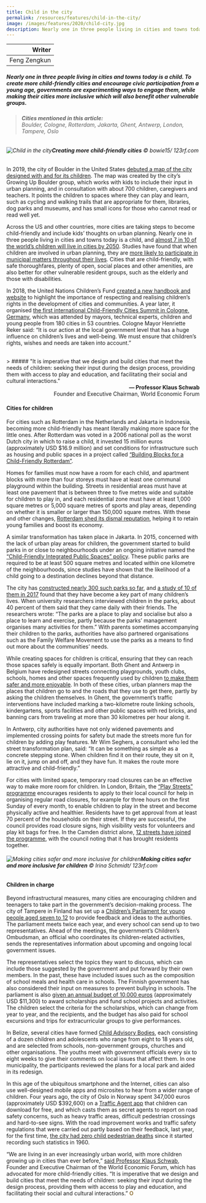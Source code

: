 ```yaml
---
title: Child in the city
permalink: /resources/features/child-in-the-city/
image: /images/features/2020/child-city.jpg
description: Nearly one in three people living in cities and towns today is a child. To create more child-friendly cities and encourage civic participation from a young age, governments are experimenting ways to engage them, while making their cities more inclusive which will also benefit other vulnerable groups.
---
```


| Writer |
|---:|
| Feng Zengkun |

##### Nearly one in three people living in cities and towns today is a child. To create more child-friendly cities and encourage civic participation from a young age, governments are experimenting ways to engage them, while making their cities more inclusive which will also benefit other vulnerable groups.

> ###### **Cities mentioned in this article:** <br> Boulder, Cologne, Rotterdam, Jakarta, Ghent, Antwerp, London, Tampere, Oslo

###### ![Child in the city](/images/features/2020/child-city.jpg/)**Creating more child-friendly cities** ©  bowie15/ 123rf.com

In 2019, the city of Boulder in the United States [debuted a map of the city designed with and for its children](https://www.citylab.com/solutions/2019/12/kid-friendly-cities-map-growing-up-boulder-families-parents/603733/). The map was created by the city’s Growing Up Boulder group, which works with kids to include their input in urban planning, and in consultation with about 700 children, caregivers and teachers. It points the children to spaces where they can play and learn, such as cycling and walking trails that are appropriate for them, libraries, dog parks and museums, and has small icons for those who cannot read or read well yet. 

Across the US and other countries, more cities are taking steps to become child-friendly and include kids’ thoughts on urban planning. Nearly one in three people living in cities and towns today is a child, and [almost 7 in 10 of the world’s children will live in cities by 2050](https://www.uclg.org/en/media/events/child-friendly-cities-summit). Studies have found that when children are involved in urban planning, they are [more likely to participate in municipal matters throughout their lives](https://www.childinthecity.org/2020/01/09/what-happens-when-kids-help-design-our-cities-2/). Cities that are child-friendly, with safe thoroughfares, plenty of open, social places and other amenities, are also better for other vulnerable resident groups, such as the elderly and those with disabilities. 

In 2018, the United Nations Children’s Fund [created a new handbook and website](https://www.unicef.org/publications/index_103349.html) to highlight the importance of respecting and realising children’s rights in the development of cities and communities. A year later, it organised [the first international Child-Friendly Cities Summit in Cologne, Germany](https://childfriendlycities.org/mayors-commit-to-action-for-children-at-the-child-friendly-cities-summit/), which was attended by mayors, technical experts, children and young people from 180 cities in 53 countries. Cologne Mayor Henriette Reker said: “It is our action at the local government level that has a huge influence on children’s lives and well-being. We must ensure that children’s rights, wishes and needs are taken into account.” 

<br>
> ##### "It is imperative that we design and build cities that meet the needs of children: seeking their input during the design process, providing them with access to play and education, and facilitating their social and cultural interactions."

<div align="right"><b>— Professor Klaus Schwab</b> <br> Founder and Executive Chairman, World Economic Forum</div>

#### **Cities for children**

For cities such as Rotterdam in the Netherlands and Jakarta in Indonesia, becoming more child-friendly has meant literally making more space for the little ones. After Rotterdam was voted in a 2006 national poll as the worst Dutch city in which to raise a child, it invested 15 million euros (approximately USD $16.9 million) and set conditions for infrastructure such as housing and public spaces in a project called [“Building Blocks for a Child-Friendly Rotterdam”](https://docplayer.net/34800827-Rotterdam-city-with-a-future-how-to-build-a-child-friendly-city.html). 

Homes for families must now have a room for each child, and apartment blocks with more than four storeys must have at least one communal playground within the building. Streets in residential areas must have at least one pavement that is between three to five metres wide and suitable for children to play in, and each residential zone must have at least 1,000 square metres or 5,000 square metres of sports and play areas, depending on whether it is smaller or larger than 150,000 square metres. With these and other changes, [Rotterdam shed its dismal reputation](https://www.theguardian.com/cities/2018/feb/28/child-friendly-city-indoors-playing-healthy-sociable-outdoors), helping it to retain young families and boost its economy. 

A similar transformation has taken place in Jakarta. In 2015, concerned with the lack of urban play areas for children, the government started to build parks in or close to neighbourhoods under an ongoing initiative named the [“Child-Friendly Integrated Public Spaces” policy](https://www.thejakartapost.com/news/2015/09/30/ahok-says-jakarta-not-child-friendly.html). These public parks are required to be at least 500 square metres and located within one kilometre of the neighbourhoods, since studies have shown that the likelihood of a child going to a destination declines beyond that distance.

The city has [constructed nearly 300 such parks so far](https://www.thejakartapost.com/news/2019/01/28/jakarta-to-revive-rptras.html), and [a study of 10 of them in 2017](https://iopscience.iop.org/article/10.1088/1755-1315/126/1/012199/pdf) found that they have become a key part of many children’s lives. When university researchers interviewed children in the parks, about 40 percent of them said that they came daily with their friends. The researchers wrote: “The parks are a place to play and socialise but also a place to learn and exercise, partly because the parks’ management organises many activities for them.” With parents sometimes accompanying their children to the parks, authorities have also partnered organisations such as the Family Welfare Movement to use the parks as a means to find out more about the communities’ needs. 

While creating spaces for children is critical, ensuring that they can reach those spaces safely is equally important. Both Ghent and Antwerp in Belgium have redesigned streets connecting playgrounds, youth clubs, schools, homes and other spaces frequently used by children [to make them safer and more enjoyable](https://apolitical.co/en/solution_article/how-two-belgian-cities-turned-their-pavements-into-playgrounds). In both of these cities, urban planners map the places that children go to and the roads that they use to get there, partly by asking the children themselves. In Ghent, the government’s traffic interventions have included marking a two-kilometre route linking schools, kindergartens, sports facilities and other public spaces with red bricks, and banning cars from traveling at more than 30 kilometres per hour along it.

In Antwerp, city authorities have not only widened pavements and implemented crossing points for safety but made the streets more fun for children by adding play features. Mr Wim Seghers, a consultant who led the street transformation plan, said: “It can be something as simple as a concrete stepping stone. When children find it on their route, they sit on it, lie on it, jump on and off, and they have fun. It makes the route more attractive and child-friendly.”

For cities with limited space, temporary road closures can be an effective way to make more room for children. In London, Britain, the [“Play Streets” programme](https://www.london.gov.uk/sites/default/files/ggbd_making_london_child-friendly.pdf) encourages residents to apply to their local council for help in organising regular road closures, for example for three hours on the first Sunday of every month, to enable children to play in the street and become physically active and healthier. Residents have to get approval from at least 70 percent of the households on their street. If they are successful, the council provides road closure signs, high visibility vests for volunteers and play kit bags for free. In the Camden district alone, [12 streets have joined the programme](https://www.camden.gov.uk/play-streets), with the council noting that it has brought residents together.

###### ![Making cities safer and more inclusive for children](/images/features/2020/child-cycling.jpg/)**Making cities safer and more inclusive for children** © Irina Schmidt/ 123rf.com

#### **Children in charge** 

Beyond infrastructural measures, many cities are encouraging children and teenagers to take part in the government’s decision-making process. The city of Tampere in Finland has set up a [Children’s Parliament for young people aged seven to 12](https://rm.coe.int/168046c47e) to provide feedback and ideas to the authorities. The parliament meets twice each year, and every school can send up to two representatives. Ahead of the meetings, the government’s Children’s Ombudsman, an official who coordinates its children-related activities, sends the representatives information about upcoming and ongoing local government issues. 

The representatives select the topics they want to discuss, which can include those suggested by the government and put forward by their own members. In the past, these have included issues such as the composition of school meals and health care in schools. The Finnish government has also considered their input on measures to prevent bullying in schools. The parliament is also [given an annual budget of 10,000 euros](https://norden.diva-portal.org/smash/get/diva2:702564/FULLTEXT01.pdf) (approximately USD $11,300) to award scholarships and fund school projects and activities. The children select the criteria for the scholarships, which can change from year to year, and the recipients, and the budget has also paid for school excursions and trips for extracurricular groups to give performances. 

In Belize, several cities have formed [Child Advisory Bodies](https://childfriendlycities.org/strategies-child-and-youth-participation/), each consisting of a dozen children and adolescents who range from eight to 18 years old, and are selected from schools, non-government groups, churches and other organisations. The youths meet with government officials every six to eight weeks to give their comments on local issues that affect them. In one municipality, the participants reviewed the plans for a local park and aided in its redesign. 

In this age of the ubiquitous smartphone and the Internet, cities can also use well-designed mobile apps and microsites to hear from a wider range of children. Four years ago, the city of Oslo in Norway spent 347,000 euros (approximately USD $392,600) on a [Traffic Agent app](https://www.theguardian.com/public-leaders-network/2016/sep/02/app-oslo-children-traffic-road-safety#comments) that children can download for free, and which casts them as secret agents to report on road safety concerns, such as heavy traffic areas, difficult pedestrian crossings and hard-to-see signs. With the road improvement works and traffic safety regulations that were carried out partly based on their feedback, last year, for the first time, [the city had zero child pedestrian deaths](https://www.childinthecity.org/2020/02/19/helsinki-and-oslo-cut-child-pedestrian-deaths-to-zero/) since it started recording such statistics in 1960.

“We are living in an ever increasingly urban world, with more children growing up in cities than ever before,” [said Professor Klaus Schwab](https://www.childinthecity.org/2020/02/13/play-access-in-cities-is-critical-to-childrens-development-report/), Founder and Executive Chairman of the World Economic Forum, which has advocated for more child-friendly cities. “It is imperative that we design and build cities that meet the needs of children: seeking their input during the design process, providing them with access to play and education, and facilitating their social and cultural interactions.” **<font color="#967942">O</font>**
